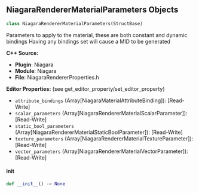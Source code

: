 ## NiagaraRendererMaterialParameters Objects

```python
class NiagaraRendererMaterialParameters(StructBase)
```

Parameters to apply to the material, these are both constant and dynamic bindings
Having any bindings set will cause a MID to be generated

**C++ Source:**

- **Plugin**: Niagara
- **Module**: Niagara
- **File**: NiagaraRendererProperties.h

**Editor Properties:** (see get_editor_property/set_editor_property)

- ``attribute_bindings`` (Array[NiagaraMaterialAttributeBinding]):  [Read-Write]
- ``scalar_parameters`` (Array[NiagaraRendererMaterialScalarParameter]):  [Read-Write]
- ``static_bool_parameters`` (Array[NiagaraRendererMaterialStaticBoolParameter]):  [Read-Write]
- ``texture_parameters`` (Array[NiagaraRendererMaterialTextureParameter]):  [Read-Write]
- ``vector_parameters`` (Array[NiagaraRendererMaterialVectorParameter]):  [Read-Write]

<a id="unreal.NiagaraRendererMaterialParameters.__init__"></a>

#### __init__

```python
def __init__() -> None
```

<a id="unreal.WaterBodyStaticMeshSettings"></a>